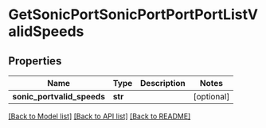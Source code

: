 # GetSonicPortSonicPortPortPortListValidSpeeds

## Properties
Name | Type | Description | Notes
------------ | ------------- | ------------- | -------------
**sonic_portvalid_speeds** | **str** |  | [optional] 

[[Back to Model list]](../README.md#documentation-for-models) [[Back to API list]](../README.md#documentation-for-api-endpoints) [[Back to README]](../README.md)


